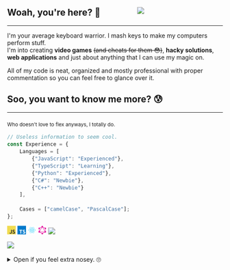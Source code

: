 ## **Woah, you're here? 👀** <img align="right" src="https://avatars.githubusercontent.com/u/63190342?v=4" width="200" />
---
I'm your average keyboard warrior. I mash keys to make my computers perform stuff.  
I'm into creating **video games** ~~(and cheats for them 😳)~~, **hacky solutions**, **web applications** and just about anything that I can use my magic on.

All of my code is neat, organized and mostly professional with proper commentation so you can feel free to glance over it.

## **Soo, you want to know me more? 😰**  
---
<sub>Who doesn't love to flex anyways, I totally do.</sub>  
```js
// Useless information to seem cool.
const Experience = {
    Languages = [
        {"JavaScript": "Experienced"},
        {"TypeScript": "Learning"},
        {"Python": "Experienced"},
        {"C#": "Newbie"},
        {"C++": "Newbie"}
    ],

    Cases = ["camelCase", "PascalCase"];
};
``` 
<code><img height="20" src="https://raw.githubusercontent.com/github/explore/80688e429a7d4ef2fca1e82350fe8e3517d3494d/topics/javascript/javascript.png"></code>
<code><img height="20" src="https://raw.githubusercontent.com/github/explore/80688e429a7d4ef2fca1e82350fe8e3517d3494d/topics/typescript/typescript.png"></code>
<code><img height="20" src="https://raw.githubusercontent.com/github/explore/80688e429a7d4ef2fca1e82350fe8e3517d3494d/topics/react/react.png"></code>
<code><img height="20" src="https://raw.githubusercontent.com/github/explore/5c058a388828bb5fde0bcafd4bc867b5bb3f26f3/topics/graphql/graphql.png"></code>
<code><img height="20" src="https://avatars.githubusercontent.com/u/23360933?s=200&v=4"></code>    
<p>
    <img src="https://komarev.com/ghpvc/?username=x-adxtya">
</p>

<details>
    <summary>
    Open if you feel extra nosey. 🙄
    </summary>
    <p align="left">
    | <a href="https://github.com/anuraghazra/github-readme-stats"><img align="center" src="https://github-readme-stats.vercel.app/api?username=x-adxtya&show_icons=true&theme=codeSTACKr&include_all_commits=true&hide=prs,issues" alt="Aditya's GitHub Statistics" /></a> | <a href="https://github.com/anuraghazra/github-readme-stats"><img align="center" src="https://github-readme-stats.vercel.app/api/top-langs/?username=x-adxtya&layout=compact&theme=codeSTACKr&hide_border=true" /></a> |
        <img src="">
    </p>
</details>